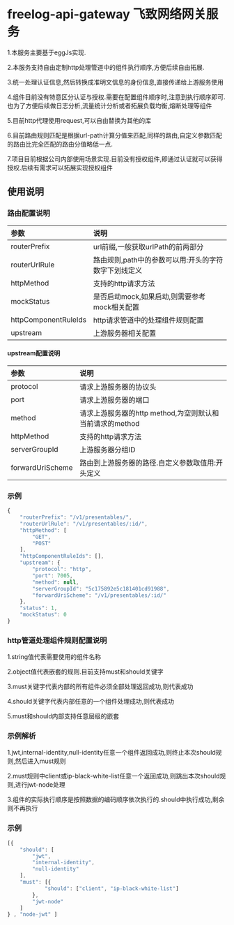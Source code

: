 # freelog-api-gateway 飞致网络网关服务

1.本服务主要基于eggJs实现.

2.本服务支持自由定制http处理管道中的组件执行顺序,方便后续自由拓展.

3.统一处理认证信息,然后转换成准明文信息的身份信息,直接传递给上游服务使用

4.组件目前没有特意区分认证与授权.需要在配置组件顺序时,注意到执行顺序即可.也为了方便后续做日志分析,流量统计分析或者拓展负载均衡,熔断处理等组件

5.目前http代理使用request,可以自由替换为其他的库

6.目前路由规则匹配是根据url-path计算分值来匹配,同样的路由,自定义参数匹配的路由比完全匹配的路由分值略低一点.

7.项目目前根据公司内部使用场景实现.目前没有授权组件,即通过认证就可以获得授权.后续有需求可以拓展实现授权组件

## 使用说明

### 路由配置说明
| 参数 | 说明 |
| :--- | :--- |
|routerPrefix|url前缀,一般获取urlPath的前两部分|
|routerUrlRule|路由规则,path中的参数可以用:开头的字符数字下划线定义|
|httpMethod|支持的http请求方法|
|mockStatus|是否启动mock,如果启动,则需要参考mock相关配置|
|httpComponentRuleIds|http请求管道中的处理组件规则配置|
|upstream|上游服务器相关配置|

#### upstream配置说明
| 参数 | 说明 |
| :--- | :--- |
|protocol|请求上游服务器的协议头|
|port|请求上游服务器的端口|
|method|请求上游服务器的http method,为空则默认和当前请求的method|
|httpMethod|支持的http请求方法|
|serverGroupId| 上游服务器分组ID |
|forwardUriScheme|路由到上游服务器的路径.自定义参数取值用:开头定义|


### 示例
```js
{
	"routerPrefix": "/v1/presentables/",
	"routerUrlRule": "/v1/presentables/:id/",
	"httpMethod": [
		"GET",
		"POST"
	],
	"httpComponentRuleIds": [],
	"upstream": {
		"protocol": "http",
		"port": 7005,
		"method": null,
		"serverGroupId": "5c175892e5c181401cd91988",
		"forwardUriScheme": "/v1/presentables/:id/"
	},
	"status": 1,
	"mockStatus": 0
}
```


### http管道处理组件规则配置说明

1.string值代表需要使用的组件名称

2.object值代表嵌套的规则.目前支持must和should关键字

3.must关键字代表内部的所有组件必须全部处理返回成功,则代表成功

4.should关键字代表内部任意的一个组件处理成功,则代表成功

5.must和should内部支持任意层级的嵌套


### 示例解析

1.jwt,internal-identity,null-identity任意一个组件返回成功,则终止本次should规则,然后进入must规则

2.must规则中client或ip-black-white-list任意一个返回成功,则跳出本次should规则,进行jwt-node处理

3.组件的实际执行顺序是按照数据的编码顺序依次执行的.should中执行成功,剩余则不再执行

### 示例
```js
[{
	"should": [
		"jwt",
		"internal-identity",
		"null-identity"
	],
	"must": [{
			"should": ["client", "ip-black-white-list"]
		},
		"jwt-node"
	]
} , "node-jwt" ]
```